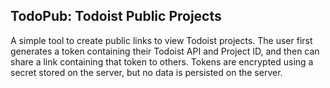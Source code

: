 ## TodoPub: Todoist Public Projects

A simple tool to create public links to view Todoist projects. The user first generates a token containing their Todoist API and Project ID, and then can share a link containing that token to others. Tokens are encrypted using a secret stored on the server, but no data is persisted on the server.
